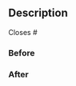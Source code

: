 <!--
PR title should be:
[feat/fix/docs/chore]([package/templates/examples]): [title]

Examples: `feat: my new feature`, `fix(plugin-seo): my fix`.
The section in parentheses may not apply.
-->

## Description

<!-- Your detailed description here -->

Closes #

### Before

<!--Insert relevant screenshots/recordings/automated-tests-->

### After

<!--Insert relevant screenshots/recordings/automated-tests-->
